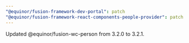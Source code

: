 ```yaml
---
"@equinor/fusion-framework-dev-portal": patch
"@equinor/fusion-framework-react-components-people-provider": patch
---
```


Updated @equinor/fusion-wc-person from 3.2.0 to 3.2.1.
